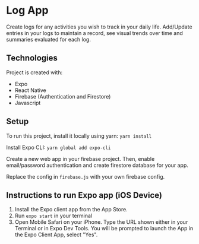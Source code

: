 # Log App
Create logs for any activities you wish to track in your daily life. Add/Update entries in your logs to maintain a record, see visual trends over time and summaries evaluated for each log.

## Technologies
Project is created with:

- Expo
- React Native
- Firebase (Authentication and Firestore)
- Javascript

## Setup
To run this project, install it locally using yarn:
`yarn install`

Install Expo CLI:
`yarn global add expo-cli`

Create a new web app in your firebase project. Then, enable email/password authentication and create firestore database for your app.

Replace the config in `firebase.js` with your own firebase config.

## Instructions to run Expo app (iOS Device) 
1. Install the Expo client app from the App Store.
2. Run `expo start` in your terminal
3. Open Mobile Safari on your iPhone. Type the URL shown either in your Terminal or in Expo Dev Tools. You will be prompted to launch the App in the Expo Client App, select "Yes".

